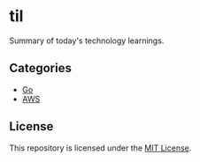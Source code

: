 # til

Summary of today's technology learnings.

## Categories

- [Go](go/)
- [AWS](aws/)

## License

This repository is licensed under the [MIT License](https://choosealicense.com/licenses/mit/).
